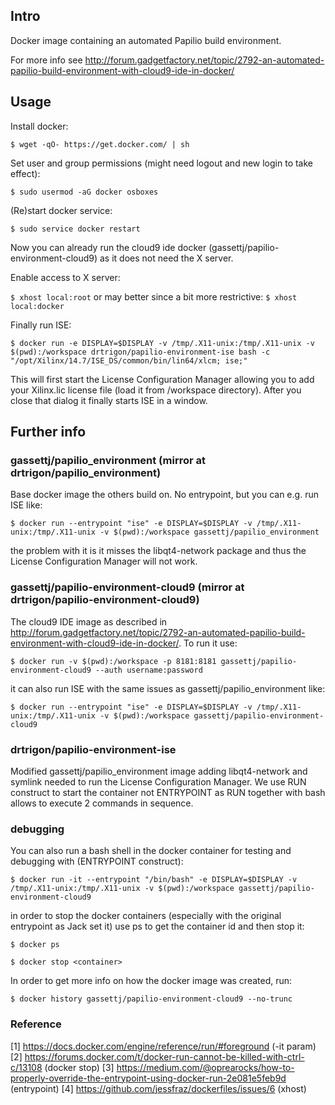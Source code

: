 ## Intro

Docker image containing an automated Papilio build environment.

For more info see http://forum.gadgetfactory.net/topic/2792-an-automated-papilio-build-environment-with-cloud9-ide-in-docker/

## Usage

Install docker:

`$ wget -qO- https://get.docker.com/ | sh`

Set user and group permissions (might need logout and new login to take effect):

`$ sudo usermod -aG docker osboxes`

(Re)start docker service:

`$ sudo service docker restart`

Now you can already run the cloud9 ide docker (gassettj/papilio-environment-cloud9) as it does not need the X server.

Enable access to X server:

`$ xhost local:root` or may better since a bit more restrictive: `$ xhost local:docker`

Finally run ISE:

`$ docker run -e DISPLAY=$DISPLAY -v /tmp/.X11-unix:/tmp/.X11-unix -v $(pwd):/workspace drtrigon/papilio-environment-ise bash -c "/opt/Xilinx/14.7/ISE_DS/common/bin/lin64/xlcm; ise;"`

This will first start the License Configuration Manager allowing you to add your Xilinx.lic license file (load it from /workspace directory). After you close that dialog it finally starts ISE in a window.

## Further info

### gassettj/papilio_environment (mirror at drtrigon/papilio_environment)

Base docker image the others build on. No entrypoint, but you can e.g. run ISE like:

`$ docker run --entrypoint "ise" -e DISPLAY=$DISPLAY -v /tmp/.X11-unix:/tmp/.X11-unix -v $(pwd):/workspace gassettj/papilio_environment`

the problem with it is it misses the libqt4-network package and thus the License Configuration Manager will not work.

### gassettj/papilio-environment-cloud9 (mirror at drtrigon/papilio-environment-cloud9)

The cloud9 IDE image as described in http://forum.gadgetfactory.net/topic/2792-an-automated-papilio-build-environment-with-cloud9-ide-in-docker/. To run it use:

`$ docker run -v $(pwd):/workspace -p 8181:8181 gassettj/papilio-environment-cloud9 --auth username:password`

it can also run ISE with the same issues as gassettj/papilio_environment like:

`$ docker run --entrypoint "ise" -e DISPLAY=$DISPLAY -v /tmp/.X11-unix:/tmp/.X11-unix -v $(pwd):/workspace gassettj/papilio-environment-cloud9`

### drtrigon/papilio-environment-ise

Modified gassettj/papilio_environment image adding libqt4-network and symlink needed to run  the License Configuration Manager. We use RUN construct to start the container not ENTRYPOINT as RUN together with bash allows to execute 2 commands in sequence.

### debugging

You can also run a bash shell in the docker container for testing and debugging with (ENTRYPOINT construct):

`$ docker run -it --entrypoint "/bin/bash" -e DISPLAY=$DISPLAY -v /tmp/.X11-unix:/tmp/.X11-unix -v $(pwd):/workspace gassettj/papilio-environment-cloud9`

in order to stop the docker containers (especially with the original entrypoint as Jack set it) use ps to get the container id and then stop it:

`$ docker ps`

`$ docker stop <container>`

In order to get more info on how the docker image was created, run:

`$ docker history gassettj/papilio-environment-cloud9 --no-trunc`

### Reference

[1] https://docs.docker.com/engine/reference/run/#foreground (-it param)
[2] https://forums.docker.com/t/docker-run-cannot-be-killed-with-ctrl-c/13108 (docker stop)
[3] https://medium.com/@oprearocks/how-to-properly-override-the-entrypoint-using-docker-run-2e081e5feb9d (entrypoint)
[4] https://github.com/jessfraz/dockerfiles/issues/6 (xhost)
